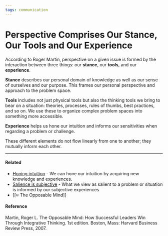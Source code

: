 ```yaml
---
tags: communication
---
```


# Perspective Comprises Our Stance, Our Tools and Our Experience

According to Roger Martin, perspective on a given issue is formed by the interaction between three things: our **stance**, our **tools**, and our **experience**.

**Stance** describes our personal domain of knowledge as well as our sense of ourselves and our purpose. This frames our personal perspective and approach to the problem space.

**Tools** includes not just physical tools but also the thinking tools we bring to bear on a situation: theories, processes, rules of thumbs, best practices, and so on. We use these to organize complex problem spaces into something more accessible.

**Experience** helps us hone our intuition and informs our sensitivities when regarding a problem or challenge.

These different elements do not flow linearly from one to another; they mutually inform each other.

---

#### Related

- [Honing intuition](https://publish.obsidian.md/mobydiction/notes/Honing+intuition) \- We can hone our intuition by acquiring new knowledge and experiences.
- [Salience is subjective](https://publish.obsidian.md/mobydiction/notes/Salience+is+subjective) \- What we view as salient to a problem or situation is informed by our subjective experiences
- [[≈ The Opposable Mind]]

#### Reference

Martin, Roger L. The Opposable Mind: How Successful Leaders Win Through Integrative Thinking. 1st edition. Boston, Mass: Harvard Business Review Press, 2007.